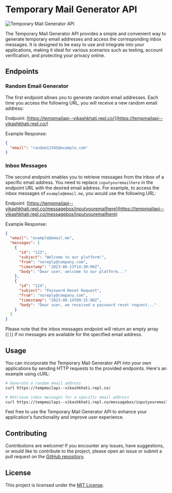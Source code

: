 # Temporary Mail Generator API

![Temporary Mail Generator API](https://example.com/path/to/image.png)

The Temporary Mail Generator API provides a simple and convenient way to generate temporary email addresses and access the corresponding inbox messages. It is designed to be easy to use and integrate into your applications, making it ideal for various scenarios such as testing, account verification, and protecting your privacy online.

## Endpoints

### Random Email Generator

The first endpoint allows you to generate random email addresses. Each time you access the following URL, you will receive a new random email address:

Endpoint: [https://tempmailapi--vikashkhati.repl.co/](https://tempmailapi--vikashkhati.repl.co/)

Example Response:
```json
{
  "email": "random12345@example.com"
}
```

### Inbox Messages

The second endpoint enables you to retrieve messages from the inbox of a specific email address. You need to replace `inputyouremailhere` in the endpoint URL with the desired email address. For example, to access the inbox messages of `example@email.me`, you would use the following URL:

Endpoint: [https://tempmailapi--vikashkhati.repl.co/messagebox/inputyouremailhere](https://tempmailapi--vikashkhati.repl.co/messagebox/inputyouremailhere)

Example Response:
```json
{
  "email": "example@email.me",
  "messages": [
    {
      "id": "123",
      "subject": "Welcome to our platform!",
      "from": "noreply@company.com",
      "timestamp": "2023-06-13T14:30:00Z",
      "body": "Dear user, welcome to our platform..."
    },
    {
      "id": "124",
      "subject": "Password Reset Request",
      "from": "noreply@company.com",
      "timestamp": "2023-06-14T09:15:00Z",
      "body": "Dear user, we received a password reset request..."
    }
  ]
}
```

Please note that the inbox messages endpoint will return an empty array (`[]`) if no messages are available for the specified email address.

## Usage

You can incorporate the Temporary Mail Generator API into your own applications by sending HTTP requests to the provided endpoints. Here's an example using cURL:

```bash
# Generate a random email address
curl https://tempmailapi--vikashkhati.repl.co/

# Retrieve inbox messages for a specific email address
curl https://tempmailapi--vikashkhati.repl.co/messagebox/inputyouremailhere
```

Feel free to use the Temporary Mail Generator API to enhance your application's functionality and improve user experience.

## Contributing

Contributions are welcome! If you encounter any issues, have suggestions, or would like to contribute to the project, please open an issue or submit a pull request on the [GitHub repository](https://github.com/vikashkhati/Temporary-Mail-Generator-API).

## License

This project is licensed under the [MIT License](https://github.com/vikashkhati/Temporary-Mail-Generator-API/blob/main/LICENSE).
